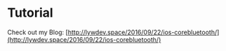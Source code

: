 # Tutorial
Check out my Blog: [http://lywdev.space/2016/09/22/ios-corebluetooth/](http://lywdev.space/2016/09/22/ios-corebluetooth/)

